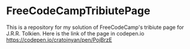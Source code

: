 # FreeCodeCampTribiutePage
This is a repository for my solution of FreeCodeCamp's tribiute page for J.R.R. Tolkien.
Here is the link of the page in codepen.io https://codepen.io/cratoinyan/pen/PojBrzE
